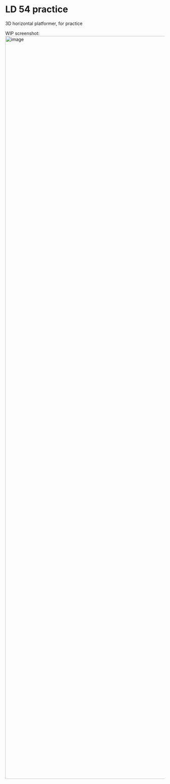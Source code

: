 # LD 54 practice
3D horizontal platformer, for practice

WIP screenshot:
<img width="3600" height="2338" alt="image" src="https://github.com/user-attachments/assets/2bece784-adcc-4662-a81a-60e1727ead35" />
